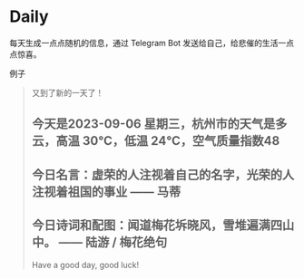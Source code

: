 # Daily

每天生成一点点随机的信息，通过 Telegram Bot 发送给自己，给悲催的生活一点点惊喜。

例子

> 又到了新的一天了！
> 
> 今天是2023-09-06 星期三，杭州市的天气是多云，高温 30℃，低温 24℃，空气质量指数48
> ---
> 今日名言：虚荣的人注视着自己的名字，光荣的人注视着祖国的事业 —— 马蒂
> ---
> 今日诗词和配图：闻道梅花坼晓风，雪堆遍满四山中。 —— 陆游 / 梅花绝句
> ---
> Have a good day, good luck!